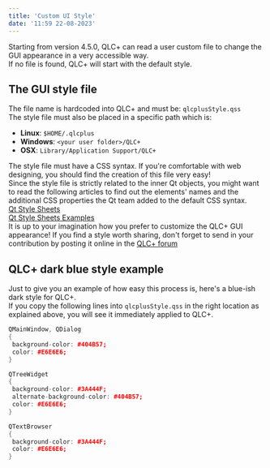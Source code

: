 ```yaml
---
title: 'Custom UI Style'
date: '11:59 22-08-2023'
---
```


Starting from version 4.5.0, QLC+ can read a user custom file to change the GUI appearance in a very accessible way.  
If no file is found, QLC+ will start with the default style.

The GUI style file
------------------

The file name is hardcoded into QLC+ and must be: `qlcplusStyle.qss`  
The style file must also be placed in a specific path which is:  

* **Linux**: `$HOME/.qlcplus`
* **Windows**: `<your user folder>/QLC+`
* **OSX**: `Library/Application Support/QLC+`

The style file must have a CSS syntax. If you're comfortable with web designing, you should find the creation of this file very easy!  
Since the style file is strictly related to the inner Qt objects, you might want to read the following articles to find out the elements' names and the additional CSS properties the Qt team added to the default CSS syntax.  
[Qt Style Sheets](https://doc.qt.io/qt-5/stylesheet-syntax.html)  
[Qt Style Sheets Examples](https://doc.qt.io/archives/qt-4.8/stylesheet-examples.html)  
It is up to your imagination how you prefer to customize the QLC+ GUI appearance! If you find a style worth sharing, don't forget to send in your contribution by posting it online in the [QLC+ forum](https://www.qlcplus.org/forum/viewforum.php?f=5)

QLC+ dark blue style example
----------------------------

Just to give you an example of how easy this process is, here's a blue-ish dark style for QLC+.  
If you copy the following lines into `qlcplusStyle.qss` in the right location as explained above, you will see it immediately applied to QLC+.
```cpp
QMainWindow, QDialog
{
 background-color: #404B57;
 color: #E6E6E6;
}

QTreeWidget
{
 background-color: #3A444F;
 alternate-background-color: #404B57;
 color: #E6E6E6;
}

QTextBrowser
{
 background-color: #3A444F;
 color: #E6E6E6;
}
```